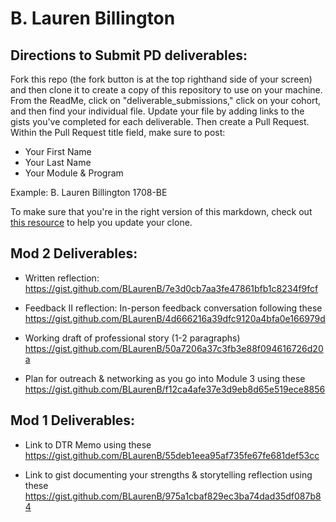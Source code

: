 # B. Lauren Billington

## Directions to Submit PD deliverables:
Fork this repo (the fork button is at the top righthand side of your screen) and then clone it to create a copy of this repository to use on your machine. From the ReadMe, click on "deliverable_submissions," click on your cohort, and then find your individual file. Update your file by adding links to the gists you've completed for each deliverable. Then create a Pull Request. Within the Pull Request title field, make sure to post:

* Your First Name
* Your Last Name
* Your Module & Program

Example: B. Lauren Billington 1708-BE

To make sure that you're in the right version of this markdown, check out [this resource](https://help.github.com/articles/configuring-a-remote-for-a-fork/) to help you update your clone.

## Mod 2 Deliverables:
* Written reflection:
https://gist.github.com/BLaurenB/7e3d0cb7aa3fe47861bfb1c8234f9fcf

* Feedback II reflection: In-person feedback conversation following these https://gist.github.com/BLaurenB/4d666216a39dfc9120a4bfa0e166979d

* Working draft of professional story (1-2 paragraphs)
https://gist.github.com/BLaurenB/50a7206a37c3fb3e88f094616726d20a

* Plan for outreach & networking as you go into Module 3 using these https://gist.github.com/BLaurenB/f12ca4afe37e3d9eb8d65e519ece8856

## Mod 1 Deliverables:
* Link to DTR Memo using these https://gist.github.com/BLaurenB/55deb1eea95af735fe67fe681def53cc

* Link to gist documenting your strengths & storytelling reflection using these
https://gist.github.com/BLaurenB/975a1cbaf829ec3ba74dad35df087b84
